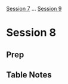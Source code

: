 [Session 7](/Sessions/Session7.md) ... [Session 9](/Sessions/Session9.md)

# Session 8

## Prep

## Table Notes
